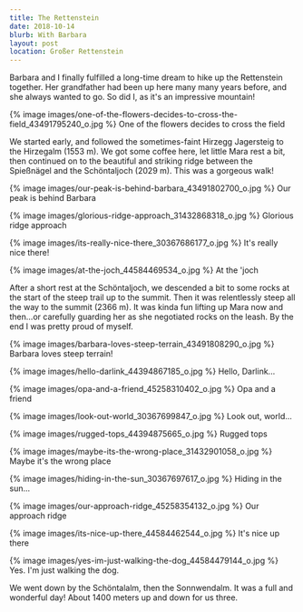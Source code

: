 ```yaml
---
title: The Rettenstein
date: 2018-10-14
blurb: With Barbara
layout: post
location: Großer Rettenstein
---
```


Barbara and I finally fulfilled a long-time dream to hike up the Rettenstein
together. Her grandfather had been up here many many years before, and she
always wanted to go. So did I, as it's an impressive mountain!

{% image images/one-of-the-flowers-decides-to-cross-the-field_43491795240_o.jpg %}
One of the flowers decides to cross the field


We started early, and followed the sometimes-faint Hirzegg Jagersteig to
the Hirzegalm (1553 m). We got some coffee here, let little Mara rest a
bit, then continued on to the beautiful and striking ridge between the
Spießnägel and the Schöntaljoch (2029 m). This was a gorgeous walk!

{% image images/our-peak-is-behind-barbara_43491802700_o.jpg %}
Our peak is behind Barbara



{% image images/glorious-ridge-approach_31432868318_o.jpg %}
Glorious ridge approach


{% image images/its-really-nice-there_30367686177_o.jpg %}
It's really nice there!



{% image images/at-the-joch_44584469534_o.jpg %}
At the 'joch


After a short rest at the Schöntaljoch, we descended a bit to some rocks
at the start of the steep trail up to the summit. Then it was relentlessly steep
all the way to the summit (2366 m). It was kinda fun lifting up Mara now and
then...or carefully guarding her as she negotiated rocks on the leash. By the
end I was pretty proud of myself.

{% image images/barbara-loves-steep-terrain_43491808290_o.jpg %}
Barbara loves steep terrain!


{% image images/hello-darlink_44394867185_o.jpg %}
Hello, Darlink...



{% image images/opa-and-a-friend_45258310402_o.jpg %}
Opa and a friend



{% image images/look-out-world_30367699847_o.jpg %}
Look out, world...






{% image images/rugged-tops_44394875665_o.jpg %}
Rugged tops




{% image images/maybe-its-the-wrong-place_31432901058_o.jpg %}
Maybe it's the wrong place




{% image images/hiding-in-the-sun_30367697617_o.jpg %}
Hiding in the sun...




{% image images/our-approach-ridge_45258354132_o.jpg %}
Our approach ridge




{% image images/its-nice-up-there_44584462544_o.jpg %}
It's nice up there




{% image images/yes-im-just-walking-the-dog_44584479144_o.jpg %}
Yes. I'm just walking the dog.


We went down by the Schöntalalm, then the Sonnwendalm. It was a full and
wonderful day! About 1400 meters up and down for us three.

